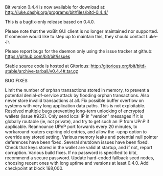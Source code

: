 Bit version 0.4.4 is now available for download at:
http://luke.dashjr.org/programs/bit/files/bitd-0.4.4/

This is a bugfix-only release based on 0.4.0.

Please note that the wxBit GUI client is no longer maintained nor supported. If someone would like to step up to maintain this, they should contact Luke-Jr.

Please report bugs for the daemon only using the issue tracker at github:
https://github.com/bit/bit/issues

Stable source code is hosted at Gitorious:
http://gitorious.org/bit/bitd-stable/archive-tarball/v0.4.4#.tar.gz

BUG FIXES

Limit the number of orphan transactions stored in memory, to prevent a potential denial-of-service attack by flooding orphan transactions. Also never store invalid transactions at all.
Fix possible buffer overflow on systems with very long application data paths. This is not exploitable.
Resolved multiple bugs preventing long-term unlocking of encrypted wallets (issue #922).
Only send local IP in "version" messages if it is globally routable (ie, not private), and try to get such an IP from UPnP if applicable.
Reannounce UPnP port forwards every 20 minutes, to workaround routers expiring old entries, and allow the -upnp option to override any stored setting.
Various memory leaks and potential null pointer deferences have been
fixed.
Several shutdown issues have been fixed.
Check that keys stored in the wallet are valid at startup, and if not,
report corruption.
Various build fixes.
If no password is specified to bitd, recommend a secure password.
Update hard-coded fallback seed nodes, choosing recent ones with long uptime and versions at least 0.4.0.
Add checkpoint at block 168,000.

